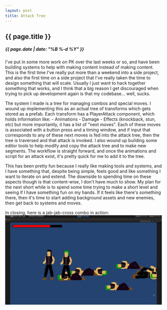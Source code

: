 ```yaml
---
layout: post
title: Attack Tree
---
```

{{ page.title }}
----------------
<h5>{{ page.date | date: "%B %-d %Y" }}</h5>

I've put in some more work on PK over the last weeks or so, and have been building
systems to help with making content instead of making content. This is the first time
I've really put more than a weekend into a side project, and also the first time
on a side project that I've really taken the time to design something that will scale.
Usually I just want to hack together something that works, and I think that a big
reason I get discouraged when trying to pick up development again is that my codebase...
well, sucks.

The system I made is a tree for managing combos and special moves. I wound up implementing
this as an actual tree of transforms which gets stored as a prefab. Each transform has
a PlayerAttack component, which holds information like:
    - Animations
    - Damage
    - Effects (knockback, stun, etc)
but more importantly, it has a list of "next moves". Each of these moves is associated with
a button press and a timing window, and if input that corresponds to any of these next moves
is fed into the attack tree, then the tree is traversed and that attack is invoked. I also
wound up building some editor tools to help modify and copy the attack tree and to make new
segments. The workflow is straight forward, and once the animations and script for an attack
exist, it's pretty quick for me to add it to the tree.

This has been pretty fun because I really like making tools and systems, and I have something
that, despite being simple, feels good and like something I want to iterate on and extend. The
downside to spending time on these aspects though is that content-wise, I don't have much to
show. My plan for the next short while is to spend some time trying to make a short level and
seeing if I have something fun on my hands. If it feels like there's something there, then
it's time to start adding background assets and new enemies, then get back to systems and moves.

In closing, here is a jab-jab-cross combo in action:
<img src="/images/throw.gif">

